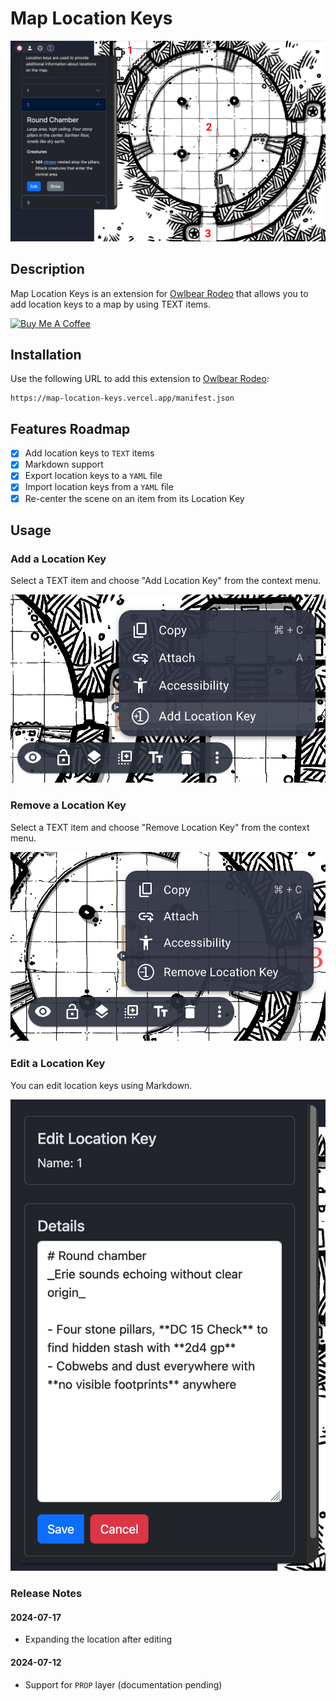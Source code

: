 
# Map Location Keys

![Map Location Keys](public/img/hero.png)

## Description

Map Location Keys is an extension for [Owlbear Rodeo](https://owlbear.rodeo) that allows you to add location keys to a map by using TEXT items.

<!-- markdownlint-disable MD033 -->
<a href="https://www.buymeacoffee.com/alvarocavalcanti" target="_blank">
  <img
    src="https://cdn.buymeacoffee.com/buttons/v2/default-yellow.png"
    alt="Buy Me A Coffee"
    height="60px" width="217px"
  />
</a>
<!-- markdownlint-enable MD033 -->

## Installation

Use the following URL to add this extension to [Owlbear Rodeo](https://owlbear.rodeo):

```text
https://map-location-keys.vercel.app/manifest.json
```

## Features Roadmap

- [x] Add location keys to `TEXT` items
- [x] Markdown support
- [x] Export location keys to a `YAML` file
- [x] Import location keys from a `YAML` file
- [x] Re-center the scene on an item from its Location Key

## Usage

### Add a Location Key

Select a TEXT item and choose "Add Location Key" from the context menu.

![Add location key](public/img/add-location-key.png)

### Remove a Location Key

Select a TEXT item and choose "Remove Location Key" from the context menu.

![Remove location key](public/img/remove-location-key.png)

### Edit a Location Key

You can edit location keys using Markdown.

![Edit a location key](public/img/edit.png)

### Release Notes

#### 2024-07-17

- Expanding the location after editing

#### 2024-07-12

- Support for `PROP` layer (documentation pending)
